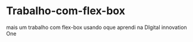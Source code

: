 # Trabalho-com-flex-box
mais um trabalho com flex-box usando oque aprendi na DIgital innovation One
